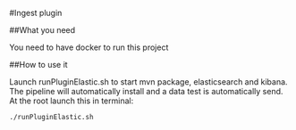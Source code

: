 #Ingest plugin

##What you need

You need to have docker to run this project

##How to use it

Launch runPluginElastic.sh to start mvn package, elasticsearch and kibana.
The pipeline will automatically install and a data test is automatically send.
At the root launch this in terminal:

``
./runPluginElastic.sh
``
